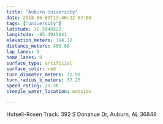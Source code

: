 ```yaml
---
title: "Auburn University"
date: 2018-06-09T13:40:22-07:00
tags: ["university"]
latitude: 32.5948522
longitude: -85.4945841
elevation_meters: 184.12
distance_meters: 400.00
lap_lanes: 9
home_lanes: 9
surface_type: artificial
surface_color: red
turn_diameter_meters: 72.99
turn_radius_b_meters: 37.25
speed_rating: 29.30
steeple_water_location: outside

---
```

Hutsell-Rosen Track. 392 S Donahue Dr, Auburn, AL 36849
<!--more-->
